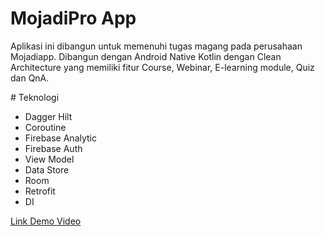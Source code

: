 # MojadiPro App
<p>Aplikasi ini dibangun untuk memenuhi tugas magang pada perusahaan Mojadiapp. Dibangun dengan Android Native
Kotlin dengan Clean Architecture yang memiliki fitur Course, Webinar, E-learning module, Quiz dan QnA.
</p>
# Teknologi
<ul>
  <li>Dagger Hilt</li>
  <li>Coroutine</li>
  <li>Firebase Analytic</li>
  <li>Firebase Auth</li>
  <li>View Model</li>
  <li>Data Store</li>
  <li>Room</li>
  <li>Retrofit</li>
  <li>DI</li>
</ul>

<a href="https://drive.google.com/drive/folders/1_EfuuSuHmHN_18vEe7K7Uq6wZ37GjdDY">Link Demo Video</a>
